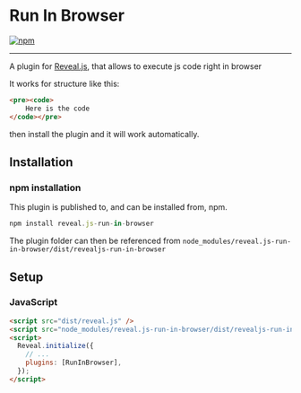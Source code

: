 # Run In Browser

[![npm](https://img.shields.io/npm/dy/reveal.js-run-in-browser)](https://www.npmjs.com/package/reveal.js-run-in-browser)

---

A plugin for [Reveal.js](https://revealjs.com), that allows to execute js code right in browser

It works for structure like this:

```html
<pre><code>
    Here is the code
</code></pre>
```

then install the plugin and it will work automatically.

## Installation

### npm installation

This plugin is published to, and can be installed from, npm.

```javascript
npm install reveal.js-run-in-browser
```

The plugin folder can then be referenced from `node_modules/reveal.js-run-in-browser/dist/revealjs-run-in-browser`

## Setup

### JavaScript

```html
<script src="dist/reveal.js" />
<script src="node_modules/reveal.js-run-in-browser/dist/revealjs-run-in-browser" />
<script>
  Reveal.initialize({
    // ...
    plugins: [RunInBrowser],
  });
</script>
```
